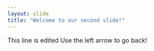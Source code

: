 ```yaml
---
layout: slide
title: "Welcome to our second slide!"
---
```

This line is edited
Use the left arrow to go back!
